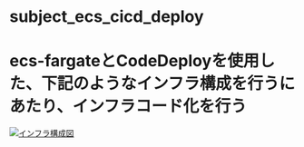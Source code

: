 # subject_ecs_cicd_deploy
# ecs-fargateとCodeDeployを使用した、下記のようなインフラ構成を行うにあたり、インフラコード化を行う

[![インフラ構成図](https://cacoo.com/diagrams/7ce6irDgsU2KEpUE-DFC9E.png)](https://cacoo.com/diagrams/7ce6irDgsU2KEpUE-DFC9E.png)
